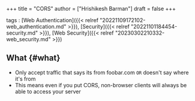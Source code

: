 +++
title = "CORS"
author = ["Hrishikesh Barman"]
draft = false
+++

tags
: [Web Authentication]({{< relref "20221109172102-web_authentication.md" >}}), [Security]({{< relref "20221101184454-security.md" >}}), [Web Security]({{< relref "20230302210332-web_security.md" >}})


## What {#what}

-   Only accept traffic that says its from foobar.com `OR` doesn't say where it's from
-   This means even if you put CORS, non-browser clients will always be able to access your server
